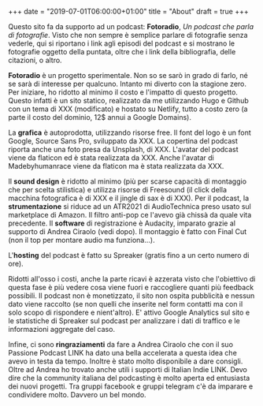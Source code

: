 +++
date = "2019-07-01T06:00:00+01:00"
title = "About"
draft = true
+++

Questo sito fa da supporto ad un podcast: **Fotoradio**, _Un podcast che parla di fotografie_.
Visto che non sempre è semplice parlare di fotografie senza vederle, qui si riportano i link agli episodi del podcast e si mostrano le fotografie oggetto della puntata, oltre che i link della bibliografia, delle citazioni, o altro.

**Fotoradio** è un progetto sperimentale. Non so se sarò in grado di farlo, né se sarà di interesse per qualcuno. Intanto mi diverto con la stagione zero.
Per iniziare, ho ridotto al minimo il costo e l'impatto di questo progetto.
Questo infatti è un sito statico, realizzato da me utilizzando Hugo e Github con un tema di XXX (modificato) e hostato su Netlify, tutto a costo zero (a parte il costo del dominio, 12$ annui a Google Domains).

La **grafica** è autoprodotta, utilizzando risorse free. Il font del logo è un font Google, Source Sans Pro, sviluppato da XXX. La copertina del podcast riporta anche una foto presa da Unsplash, di XXX. L'avatar del podcast viene da flaticon ed è stata realizzata da XXX. Anche l'avatar di Madebyhumanrace viene da flaticon ma è stata realizzata da XXX.

Il **sound design** è ridotto al minimo (più per scarse capacità di montaggio che per scelta stilistica) e utilizza risorse di Freesound (il click della macchina fotografica è di XXX e il jingle di sax è di XXX).
Per il podcast, la **strumentazione** si riduce ad un ATR2021 di AudioTechnica preso usato sul marketplace di Amazon. Il filtro anti-pop ce l'avevo già chissà da quale vita precedente.
Il **software** di registrazione è Audacity, imparato grazie al supporto di Andrea Ciraolo (vedi dopo). Il montaggio è fatto con Final Cut (non il top per montare audio ma funziona...).

L'**hosting** del podcast è fatto su Spreaker (gratis fino a un certo numero di ore).

Ridotti all'osso i costi, anche la parte ricavi è azzerata visto che l'obiettivo di questa fase è più vedere cosa viene fuori e raccogliere quanti più feedback possibili. Il podcast non è monetizzato, il sito non ospita pubblicità e nessun dato viene raccolto (se non quelli che inserite nel form contatti ma con il solo scopo di rispondere e nient'altro). E' attivo Google Analytics sul sito e le statistiche di Spreaker sul podcast per analizzare i dati di traffico e le informazioni aggregate del caso.

Infine, ci sono **ringraziamenti** da fare a Andrea Ciraolo che con il suo Passione Podcast LINK ha dato una bella accelerata a questa idea che avevo in testa da tempo. Inoltre è stato molto disponibile a dare consigli. Oltre ad Andrea ho trovato anche utili i supporti di Italian Indie LINK.
Devo dire che la community italiana del podcasting è molto aperta ed entusiasta dei nuovi progetti. Tra gruppi facebook e gruppi telegram c'è da imparare e condividere molto. Davvero un bel mondo.
